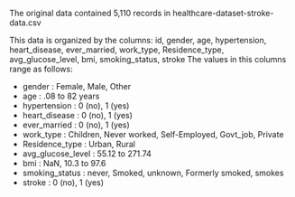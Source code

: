 The original data contained 5,110 records in healthcare-dataset-stroke-data.csv

This data is organized by the columns: id, gender, age, hypertension, heart_disease, ever_married, work_type, Residence_type, avg_glucose_level, bmi, smoking_status, stroke
The values in this columns range as follows:
<ul>
<li>gender : Female, Male, Other</li>
<li>age : .08 to 82 years</li>
<li>hypertension : 0 (no), 1 (yes)</li>
<li>heart_disease : 0 (no), 1 (yes)</li>
<li>ever_married : 0 (no), 1 (yes)</li>
<li>work_type : Children, Never worked,​ Self-Employed,​ Govt_job,​ Private​</li>
<li>Residence_type : Urban, Rural</li>
<li>avg_glucose_level : 55.12 to 271.74</li>
<li>bmi : NaN, 10.3​ to 97.6​</li>
<li>smoking_status : never, Smoked​, unknown​, Formerly smoked​, smokes​</li>
<li>stroke : 0 (no), 1 (yes)</li>
</ul>


